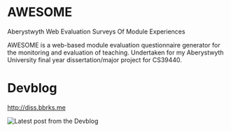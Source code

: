 # AWESOME
Aberystwyth Web Evaluation Surveys Of Module Experiences

AWESOME is a web-based module evaluation questionnaire generator for the monitoring and evaluation of teaching. Undertaken for my Aberystwyth University final year dissertation/major project for CS39440.

# Devblog
http://diss.bbrks.me

![Latest post from the Devblog](http://dev.bbrks.me/feedimg/)
